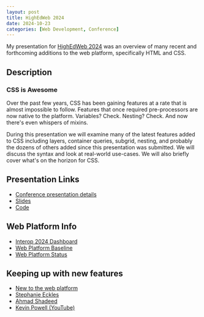 ```yaml
---
layout: post
title: HighEdWeb 2024
date: 2024-10-23
categories: [Web Development, Conference]
---
```

My presentation for [HighEdWeb 2024](http://2024.highedweb.org/) was an overview of many recent and forthcoming additions to the web platform, specifically HTML and CSS.
<!-- more -->

## Description

### CSS is Awesome

Over the past few years, CSS has been gaining features at a rate that is almost impossible to follow. Features that once required pre-processors are now native to the platform. Variables? Check. Nesting? Check. And now there's even whispers of mixins.

During this presentation we will examine many of the latest features added to CSS including layers, container queries, subgrid, nesting, and probably the dozens of others added since this presentation was submitted. We will discuss the syntax and look at real-world use-cases. We will also briefly cover what's on the horizon for CSS.


## Presentation Links

- [Conference presentation details](https://events.highedweb.org/heweb24/session/2154395/css-is-awesome)
- [Slides](https://speakerdeck.com/erunyon/css-is-awesome)
- [Code](https://github.com/erunyon/hew2024)

## Web Platform Info
- [Interop 2024 Dashboard](https://wpt.fyi/interop-2024)
- [Web Platform Baseline](https://web.dev/baseline)
- [Web Platform Status](https://webstatus.dev/)

## Keeping up with new features
- [New to the web platform](https://web.dev/series/new-to-the-web)
- [Stephanie Eckles](https://thinkdobecreate.com/)
- [Ahmad Shadeed](https://ishadeed.com/)
- [Kevin Powell (YouTube)](https://www.youtube.com/kevinpowell)

